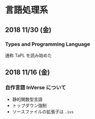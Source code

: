 # 言語処理系

## 2018 11/30 (金)

### Types and Programming Language

通称 TaPL を読み始めた

## 2018 11/16 (金)

### 自作言語 **InVerse** について

- 静的関数型言語
- トップダウン強制
- ソースファイルの拡張子は ``.ivs``
